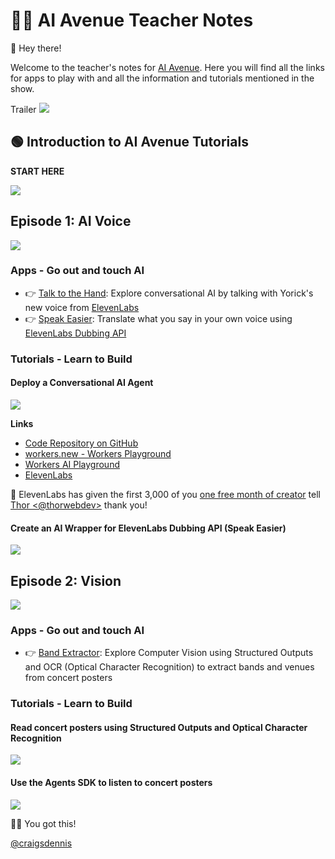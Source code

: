# 👨‍🏫 AI Avenue Teacher Notes

👋 Hey there! 

Welcome to the teacher's notes for [AI Avenue](https://aiavenue.show). Here you will find all the links for apps to play with and all the information and tutorials mentioned in the show.

Trailer
[<img src="https://img.youtube.com/vi/TLQT1JI3CGA/0.jpg">](https://youtu.be/TLQT1JI3CGA "AI Avenue Trailer")

## 🟢 Introduction to AI Avenue Tutorials

**START HERE**

[<img src="https://img.youtube.com/vi/ULZskuWcApw/0.jpg">](https://youtu.be/ULZskuWcApw "AI Avenue Tutorial Introduction")


## Episode 1: AI Voice

[<img src="https://img.youtube.com/vi/j15hF2s5UxI/0.jpg">](https://youtu.be/j15hF2s5UxI "AI Voice: I Tried to Make My Robot Hand Talk | AI Avenue Ep 1")

### Apps - Go out and touch AI
- 👉 [Talk to the Hand](https://talk-to-the-hand.aiavenue.show): Explore conversational AI by talking with Yorick's new voice from [ElevenLabs](https://elevenlabs.io)
- 👉 [Speak Easier](https://speak-easier.aiavenue.show): Translate what you say in your own voice using [ElevenLabs Dubbing API](https://elevenlabs.io/docs/api-reference/dubbing/create)

### Tutorials - Learn to Build

#### Deploy a Conversational AI Agent

[<img src="https://img.youtube.com/vi/YFWkYzjT7x0/0.jpg">](https://youtu.be/YFWkYzjT7x0 "Deploy a Conversational AI Agent")

**Links**
- [Code Repository on GitHub](https://github.com/craigsdennis/ai-ave-talk-to-the-hand) 
- [workers.new - Workers Playground](https://workers.new)
- [Workers AI Playground](https://playground.ai.cloudflare.com)
- [ElevenLabs](https://elevenlabs.io)


🙏 ElevenLabs has given the first 3,000 of you [one free month of creator](https://elevenlabs.io/app/agents?coupon=CF_AI_AVENUE) tell [Thor <@thorwebdev>](https://x.com/thorwebdev) thank you!

#### Create an AI Wrapper for ElevenLabs Dubbing API (Speak Easier)

[<img src="https://img.youtube.com/vi/x8GZMwSq5bY/0.jpg">](https://youtu.be/x8GZMwSq5bY "Create an AI Wrapper for ElevenLabs Dubbing API")


## Episode 2: Vision

[<img src="https://img.youtube.com/vi/xp4Z_ZqP4Ck/0.jpg">](https://youtu.be/xp4Z_ZqP4Ck "Computer Vision: AI Can See Clearly Now | AI Avenue Ep 2")

### Apps - Go out and touch AI
- 👉 [Band Extractor](https://extractor.aiavenue.show): Explore Computer Vision using Structured Outputs and OCR (Optical Character Recognition) to extract bands and venues from concert posters

### Tutorials - Learn to Build

#### Read concert posters using Structured Outputs and Optical Character Recognition 

[<img src="https://img.youtube.com/vi/z-GaojKt5xc/0.jpg">](https://youtu.be/z-GaojKt5xc "Read concert posters using Structured Outputs and Optical Character Recognition")

#### Use the Agents SDK to listen to concert posters

[<img src="https://img.youtube.com/vi/yQCWCWTGnDM/0.jpg">](https://youtu.be/yQCWCWTGnDM "Use the Agents SDK to listen to concert posters")

💪🚀 You got this!

[@craigsdennis](https://x.com/craigsdennis)